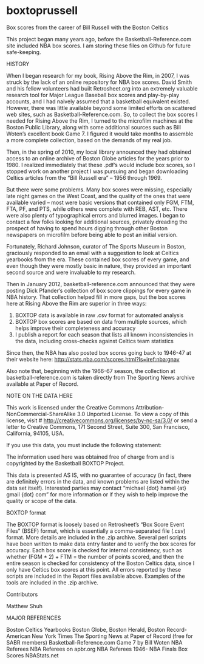 # boxtoprussell
Box scores from the career of Bill Russell with the Boston Celtics

This project began many years ago, before the Basketball-Reference.com site included NBA box scores. I am storing these files on Github for future safe-keeping.

HISTORY

When I began research for my book, Rising Above the Rim, in 2007, I was struck by the lack of an online repository for NBA box scores. David Smith and his fellow volunteers had built Retrosheet.org into an extremely valuable research tool for Major League Baseball box scores and play-by-play accounts, and I had naively assumed that a basketball equivalent existed. However, there was little available beyond some limited efforts on scattered web sites, such as Basketball-Reference.com. So, to collect the box scores I needed for Rising Above the Rim, I turned to the microfilm machines at the Boston Public Library, along with some additional sources such as Bill Woten’s excellent book Game 7. I figured it would take months to assemble a more complete collection, based on the demands of my real job.

Then, in the spring of 2010, my local library announced they had obtained access to an online archive of Boston Globe articles for the years prior to 1980. I realized immediately that these .pdf’s would include box scores, so I stopped work on another project I was pursuing and began downloading Celtics articles from the “Bill Russell era” – 1956 through 1969.

But there were some problems. Many box scores were missing, especially late night games on the West Coast, and the quality of the ones that were available varied – most were basic versions that contained only FGM, FTM, FTA, PF, and PTS, while others were complete with REB, AST, etc. There were also plenty of typographical errors and blurred images. I began to contact a few folks looking for additional sources, privately dreading the prospect of having to spend hours digging through other Boston newspapers on microfilm before being able to post an initial version.

Fortunately, Richard Johnson, curator of The Sports Museum in Boston, graciously responded to an email with a suggestion to look at Celtics yearbooks from the era. These contained box scores of every game, and even though they were mostly basic in nature, they provided an important second source and were invaluable to my research.

Then in January 2012, basketball-reference.com announced that they were posting Dick Pfander’s collection of box score clippings for every game in NBA history. That collection helped fill in more gaps, but the box scores here at Rising Above the Rim are superior in three ways:

1. BOXTOP data is available in raw .csv format for automated analysis
2. BOXTOP box scores are based on data from multiple sources, which helps improve their completeness and accuracy
3. I publish a report for each season that lists all known inconsistencies in the data, including cross-checks against Celtics team statistics

Since then, the NBA has also posted box scores going back to 1946-47 at their website here: http://stats.nba.com/scores.html?ls=iref:nba:gnav

Also note that, beginning with the 1966-67 season, the collection at basketball-reference.com is taken directly from The Sporting News archive available at Paper of Record.

NOTE ON THE DATA HERE

This work is licensed under the Creative Commons Attribution-NonCommercial-ShareAlike 3.0 Unported License. To view a copy of this license, visit # http://creativecommons.org/licenses/by-nc-sa/3.0/ or send a letter to Creative Commons, 171 Second Street, Suite 300, San Francisco, California, 94105, USA.

If you use this data, you must include the following statement:

The information used here was obtained free of charge from and is copyrighted by the Basketball BOXTOP Project.

This data is presented AS IS, with no guarantee of accuracy (in fact, there are definitely errors in the data, and known problems are listed within the data set itself). Interested parties may contact “michael {dot} hamel {at} gmail {dot} com” for more information or if they wish to help improve the quality or scope of the data.

BOXTOP format

The BOXTOP format is loosely based on Retrosheet’s “Box Score Event Files” (BSEF) format, which is essentially a comma-separated file (.csv) format. More details are included in the .zip archive. Several perl scripts have been written to make data entry faster and to verify the box scores for accuracy. Each box score is checked for internal consistency, such as whether (FGM * 2) + FTM = the number of points scored, and then the entire season is checked for consistency of the Boston Celtics data, since I only have Celtics box scores at this point. All errors reported by these scripts are included in the Report files available above. Examples of the tools are included in the .zip archive.

Contributors

Matthew Shuh


MAJOR REFERENCES

Boston Celtics Yearbooks
Boston Globe, Boston Herald, Boston Record-American
New York Times
The Sporting News at Paper of Record (free for SABR members)
Basketball-Reference.com
Game 7 by Bill Woten
NBA Referees
NBA Referees on apbr.org
NBA Referees 1946-
NBA Finals Box Scores
NBAStats.net
